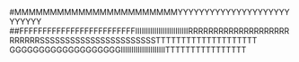 <DOCTYPE html>
#MMMMMMMMMMMMMMMMMMMMMMMYYYYYYYYYYYYYYYYYYYYYYYYYYY 
##FFFFFFFFFFFFFFFFFFFFFFFFFIIIIIIIIIIIIIIIIIIIIIIIIIRRRRRRRRRRRRRRRRRRRRRRRRRRSSSSSSSSSSSSSSSSSSSSSSSTTTTTTTTTTTTTTTTTTTT GGGGGGGGGGGGGGGGGGGIIIIIIIIIIIIIIIIIIIIITTTTTTTTTTTTTTTT